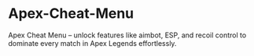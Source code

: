 # Apex-Cheat-Menu
Apex Cheat Menu – unlock features like aimbot, ESP, and recoil control to dominate every match in Apex Legends effortlessly.
